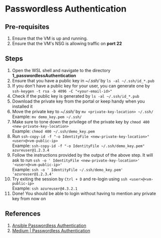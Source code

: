 # Passwordless Authentication

## Pre-requisites

1. Ensure that the VM is up and running.
2. Ensure that the VM's NSG is allowing traffic on **port 22**

## Steps

1. Open the WSL shell and navigate to the directory **1_passwordlessAuthentication**
2. Ensure that you have a public key in _~/.ssh/_ by `ls -al ~/.ssh/id_*.pub`
3. If you don't have a public key for your user, you can generate one by `ssh-keygen -t rsa -b 4096 -C "<your-email-id>"`
4. Check if the public key is generated by `ls -al ~/.ssh/id_*.pub`
5. Download the private key from the portal or keep handy when you installed it
6. Move the private key to _~/.ssh/_ by `mv <private-key-location> ~/.ssh/`
   Example: `mv demo_key.pem ~/.ssh/`
7. Make sure to tone down the privilege of the private key by `chmod 400 <new-private-key-location>` \
   Example: `chmod 400 ~/.ssh/demo_key.pem`
8. Run `ssh-copy-id -f "-o IdentityFile <new-private-key-location>" <user>@<vm-public-ip>` \
   Example: `ssh-copy-id -f "-o IdentityFile ~/.ssh/demo_key.pem" azureuser@1.2.3.4`
9. Follow the instructions provided by the output of the above step. It will ask to run `ssh -o ' IdentityFile <new-private-key-location>' '<user>@<vm-public-ip>'` \
   Example: `ssh -o ' IdentityFile ~/.ssh/demo_key.pem' 'azureuser@1.2.3.4'`
10. Try exiting the session by `Ctrl + D` and re-login using `ssh <user>@<vm-public-ip>` \
    Example: `ssh azureuser@4.3.2.1`
11. Done! You should be able to login without having to mention any private key from now on

## References

1. [Ansible Passwordless Authentication](https://www.youtube.com/watch?v=ogLi-Tn-80A&list=PLdpzxOOAlwvLxd5nmtmORCmhD5jkrNbuE&index=2)
2. [Medium | Passwordless Authentication](https://linuxize.com/post/how-to-setup-passwordless-ssh-login/#:~:text=The%20easiest%20way%20to%20copy%20your%20public%20key,to%20enter%20the%20remote_username%20password%3A%20remote_username%40server_ip_address%27s%20password%3A%20Copy)